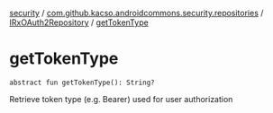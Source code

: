 [security](../../index.md) / [com.github.kacso.androidcommons.security.repositories](../index.md) / [IRxOAuth2Repository](index.md) / [getTokenType](.)

# getTokenType

`abstract fun getTokenType(): String?`

Retrieve token type (e.g. Bearer) used for user authorization

